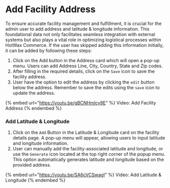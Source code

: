 # Add Facility Address

To ensure accurate facility management and fulfillment, it is crucial for the admin user to add address and latitude & longitude information. This foundational data not only facilitates seamless integration with external systems but also plays a vital role in optimizing logistical processes within HotWax Commerce. If the user has skipped adding this information initially, it can be added by following these steps:

1. Click on the Add button in the Address card which will open a pop-up menu. Users can add Address Line, City, Country, State and Zip codes.
2. After filling in the required details, click on the `Save` icon to save the facility address.
3. User have the option to edit the address by clicking the `edit` button below the address. Remember to save the edits using the `save` icon to update the address.

{% embed url="https://youtu.be/gBCNHmIcy9E" %}
Video: Add Facility Address
{% endembed %}

### Add Latitude & Longitude

1. Click on the `Add` Button in the Latitude & Longitude card on the facility details page. A pop-up menu will appear, allowing users to input latitude and longitude information.
2. User can manually add the facility-associated latitude and longitude, or use the `Generate` icon located at the top right corner of the popup menu. This option automatically generates latitude and longitude based on the provided address.

{% embed url="https://youtu.be/SA6cVCSwagI" %}
Video: Add Latitude & Longitude
{% endembed %}
